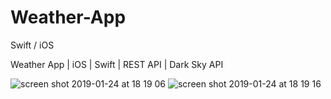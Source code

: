 # Weather-App
Swift / iOS

Weather App | iOS | Swift | REST API | Dark Sky API

![screen shot 2019-01-24 at 18 19 06](https://user-images.githubusercontent.com/27895744/51684041-98fa2880-2004-11e9-9749-bd0d20827bcc.png)
![screen shot 2019-01-24 at 18 19 16](https://user-images.githubusercontent.com/27895744/51684046-9c8daf80-2004-11e9-8244-f805686dc1ea.png)
